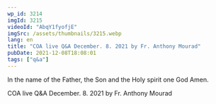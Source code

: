 ```yaml
---
wp_id: 3214
imgId: 3215
videoId: "AbqY1fyofjE"
imgSrc: /assets/thumbnails/3215.webp
lang: en
title: "COA live Q&A December. 8. 2021 by Fr. Anthony Mourad"
pubDate: 2021-12-08T18:08:01
tags: ["q&a"]
---
```


<p>In the name of the Father, the Son and the Holy spirit one God Amen.</p>
<p>COA live Q&amp;A December. 8. 2021 by Fr. Anthony Mourad</p>
